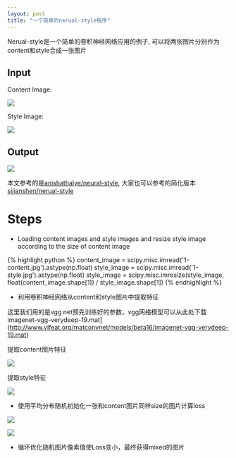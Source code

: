 ```yaml
---
layout: post
title: "一个简单的nerual-style程序"
---
```

Nerual-style是一个简单的卷积神经网络应用的例子, 可以将两张图片分别作为content和style合成一张图片

## Input
Content Image:

![](https://js-image-assets.s3-ap-northeast-1.amazonaws.com/nerual-style/1-content.jpg)

Style Image:

![](https://js-image-assets.s3-ap-northeast-1.amazonaws.com/nerual-style/1-style.jpg)
## Output
![](https://js-image-assets.s3-ap-northeast-1.amazonaws.com/nerual-style/output.jpg)

本文参考的是[anishathalye/neural-style](https://github.com/anishathalye/neural-style), 大家也可以参考的简化版本[sjjianshen/nerual-style](https://github.com/sjjianshen/nerual-style)

# Steps
+ Loading content images and style images and resize style image according to the size of content image

{% highlight python %}
        content_image = scipy.misc.imread('1-content.jpg').astype(np.float)
        style_image = scipy.misc.imread('1-style.jpg').astype(np.float)
        style_image = scipy.misc.imresize(style_image, float(content_image.shape[1]) / style_image.shape[1])
{% endhighlight %}

+ 利用卷积神经网络从content和style图片中提取特征

这里我们用的是vgg net预先训练好的参数，vgg网络模型可以从此处下载imagenet-vgg-verydeep-19.mat](http://www.vlfeat.org/matconvnet/models/beta16/imagenet-vgg-verydeep-19.mat)

提取content图片特征

![](https://js-image-assets.s3-ap-northeast-1.amazonaws.com/nerual-style/content.png)

提取style特征

![](https://js-image-assets.s3-ap-northeast-1.amazonaws.com/nerual-style/style.png)

+ 使用平均分布随机初始化一张和content图片同样size的图片计算loss

![](https://js-image-assets.s3-ap-northeast-1.amazonaws.com/nerual-style/train.png)

![](https://js-image-assets.s3-ap-northeast-1.amazonaws.com/nerual-style/loss.png)

+ 循环优化随机图片像素值使Loss变小，最终获得mixed的图片
